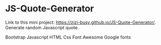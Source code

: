 # JS-Quote-Generator
Link to this mini project: https://zizi-busy.github.io/JS-Quote-Generator/.
Generate random Javascript quote.

Bootstrap
Javascript
HTML
Css
Font Awesome 
Google fonts

